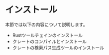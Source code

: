 <!-- -*- coding:utf-8-unix -*- -->

# インストール

本節では以下の内容について説明します。

- Rustツールチェインのインストール
- クレートのコンパイルとインストール
- クレートの検索パス生成ツールのインストール
